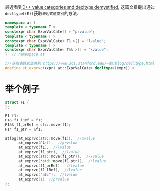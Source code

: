 最近看到[C++ value categories and decltype demystified](https://www.scs.stanford.edu/~dm/blog/decltype.html), 这篇文章提出通过`decltype((E))`获取`表达式值类别`的方法.

```cpp
namespace at {
template < typename T >
constexpr char ExprValCate[] = "prvalue";
template < typename T >
constexpr char ExprValCate< T& >[] = "lvalue";
template < typename T >
constexpr char ExprValCate< T&& >[] = "xvalue";
}  // namespace at

///获取表达式值类别 https://www.scs.stanford.edu/~dm/blog/decltype.html
#define at_exprvc(expr) at::ExprValCate< decltype((expr)) >

```

# 举个例子

```cpp
struct F1 {
};

F1 f1;
F1& f1_lRef = f1;
F1&& f1_prRef = std::move(f1);
F1* f1_ptr = &f1;

atlog(at_exprvc(std::move(f1)),  //xvalue
      at_exprvc(F1()),  //prvalue
      at_exprvc(f1),  //lvalue
      at_exprvc(f1_ptr),  //lvalue
      at_exprvc(std::move(f1_ptr)),  //xvalue
      at_exprvc(*std::move(f1_ptr)),  //lvalue
      at_exprvc(f1_prRef),  //lvalue
      at_exprvc(f1_lRef),  //lvalue
      at_exprvc("abc"),  //lvalue
      at_exprvc(1)  //prvalue
);

```
